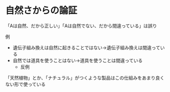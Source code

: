 # 自然さからの論証

「Aは自然、だから正しい」「Aは自然でない、だから間違っている」は誤り

例
- 遺伝子組み換えは自然に起きることではない->遺伝子組み換えは間違っている
- 自然では道具を使うことはない->道具を使うことは間違っている
  - 反例

「天然植物」とか、「ナチュラル」がつくような製品はこの仕組みをあまり良くない形で使っている
